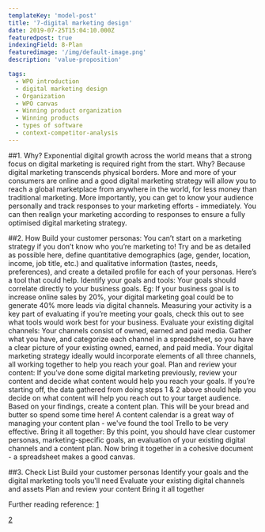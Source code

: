 ```yaml
---
templateKey: 'model-post'
title: '7-digital marketing design'
date: 2019-07-25T15:04:10.000Z
featuredpost: true
indexingField: 8-Plan
featuredimage: '/img/default-image.png'
description: 'value-proposition'

tags:
  - WPO introduction
  - digital marketing design
  - Organization
  - WPO canvas
  - Winning product organization
  - Winning products
  - types of software
  - context-competitor-analysis
---
```

##1. Why?
Exponential digital growth across the world means that a strong focus on digital marketing is required right from the start. Why? Because digital marketing transcends physical borders. More and more of your consumers are online and a good digital marketing strategy will allow you to reach a global marketplace from anywhere in the world, for less money than traditional marketing. More importantly, you can get to know your audience personally and track responses to your marketing efforts - immediately. You can then realign your marketing according to responses to ensure a fully optimised digital marketing strategy.

 
##2. How
Build your customer personas: You can’t start on a marketing strategy if you don’t know who you’re marketing to! Try and be as detailed as possible here, define quantitative demographics (age, gender, location, income, job title, etc.) and qualitative information (tastes, needs, preferences), and create a detailed profile for each of your personas. Here’s a tool that could help.
Identify your goals and tools: Your goals should correlate directly to your business goals. Eg: If your business goal is to increase online sales by 20%, your digital marketing goal could be to generate 40% more leads via digital channels. Measuring your activity is a key part of evaluating if you’re meeting your goals, check this out to see what tools would work best for your business.
Evaluate your existing digital channels: Your channels consist of owned, earned and paid media. Gather what you have, and categorize each channel in a spreadsheet, so you have a clear picture of your existing owned, earned, and paid media. Your digital marketing strategy ideally would incorporate elements of all three channels, all working together to help you reach your goal. 
Plan and review your content: If you’ve done some digital marketing previously, review your content and decide what content would help you reach your goals. If you’re starting off, the data gathered from doing steps 1 & 2 above should help you decide on what content will help you reach out to your target audience. Based on your findings, create a content plan. This will be your bread and butter so spend some time here! A content calendar is a great way of managing your content plan - we've found the tool Trello to be very effective.
Bring it all together: By this point, you should have clear customer personas, marketing-specific goals, an evaluation of your existing digital channels and a content plan. Now bring it together in a cohesive document - a spreadsheet makes a good canvas. 


##3. Check List
Build your customer personas
Identify your goals and the digital marketing tools you'll need
Evaluate your existing digital channels and assets
Plan and review your content
Bring it all together


Further reading
reference:
[1](https://blog.hubspot.com/marketing/digital-strategy-guide)

[2](https://www.wearemarketing.com/blog/a-step-by-step-guide-to-structuring-a-digital-marketing-plan.html)